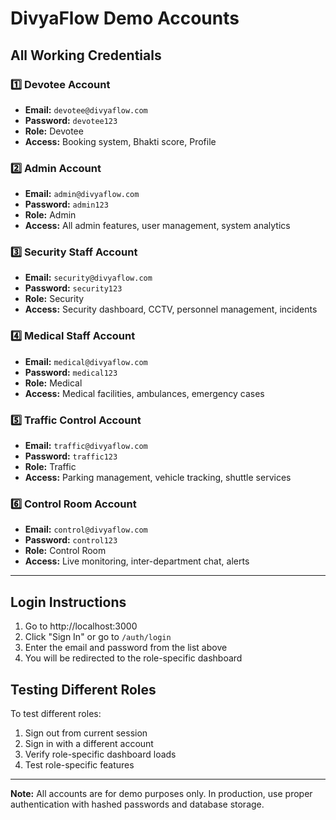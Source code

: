 # DivyaFlow Demo Accounts

## All Working Credentials

### 1️⃣ Devotee Account
- **Email:** `devotee@divyaflow.com`
- **Password:** `devotee123`
- **Role:** Devotee
- **Access:** Booking system, Bhakti score, Profile

### 2️⃣ Admin Account
- **Email:** `admin@divyaflow.com`
- **Password:** `admin123`
- **Role:** Admin
- **Access:** All admin features, user management, system analytics

### 3️⃣ Security Staff Account
- **Email:** `security@divyaflow.com`
- **Password:** `security123`
- **Role:** Security
- **Access:** Security dashboard, CCTV, personnel management, incidents

### 4️⃣ Medical Staff Account
- **Email:** `medical@divyaflow.com`
- **Password:** `medical123`
- **Role:** Medical
- **Access:** Medical facilities, ambulances, emergency cases

### 5️⃣ Traffic Control Account
- **Email:** `traffic@divyaflow.com`
- **Password:** `traffic123`
- **Role:** Traffic
- **Access:** Parking management, vehicle tracking, shuttle services

### 6️⃣ Control Room Account
- **Email:** `control@divyaflow.com`
- **Password:** `control123`
- **Role:** Control Room
- **Access:** Live monitoring, inter-department chat, alerts

---

## Login Instructions

1. Go to http://localhost:3000
2. Click "Sign In" or go to `/auth/login`
3. Enter the email and password from the list above
4. You will be redirected to the role-specific dashboard

## Testing Different Roles

To test different roles:
1. Sign out from current session
2. Sign in with a different account
3. Verify role-specific dashboard loads
4. Test role-specific features

---

**Note:** All accounts are for demo purposes only. In production, use proper authentication with hashed passwords and database storage.
